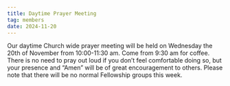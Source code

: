 ```yaml
---
title: Daytime Prayer Meeting
tag: members
date: 2024-11-20
---
```

Our daytime Church wide prayer meeting will be held on Wednesday the 20th of November from 10:00-11:30 am. 
Come from 9:30 am for coffee.
There is no need to pray out loud if you don’t feel comfortable doing so, but your presence and “Amen” will be of great encouragement to others. Please note that there will be no normal Fellowship groups this week.
